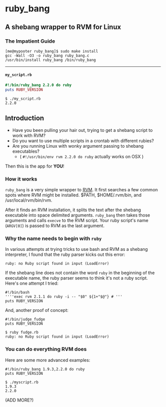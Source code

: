 # ruby_bang #
## A shebang wrapper to RVM for Linux ##

### The Impatient Guide ###

```
[me@mypooter ruby_bang]$ sudo make install
gcc -Wall -O3 -o ruby_bang ruby_bang.c
/usr/bin/install ruby_bang /bin/ruby_bang
```

----
#### `my_script.rb` ####
```ruby
#!/bin/ruby_bang 2.2.0 do ruby
puts RUBY_VERSION
```

```
$ ./my_script.rb
2.2.0
```

## Introduction ##

* Have you been pulling your hair out, trying to get a shebang script to work with RVM?
* Do you want to use multiple scripts in a crontab with different rubies?
* Are you running Linux with wonky argument passing to shebang executables?
  * ( `#!/usr/bin/env rvm 2.2.0 do ruby` actually works on OSX )
  
Then this is the app for **YOU**!

### How it works ###

`ruby_bang` is a very simple wrapper to [RVM](https://rvm.io).  It first searches
a few common spots where RVM might be installed.  $PATH, $HOME/.rvm/bin, and /usr/local/rvm/bin/rvm.  

After it finds an RVM installation, it splits the text after the shebang executable 
into space delimited arguments.  `ruby_bang` then takes those arguments and calls `execve` to the RVM script.
Your ruby script's name (`ARGV[0]`) is passed to RVM as the last argument.

### Why the name needs to begin with `ruby` ###

In various attempts at trying tricks to use bash and RVM as a shebang interpreter, I found that the ruby parser kicks out
this error:

```
ruby: no Ruby script found in input (LoadError)
```

If the shebang line does not contain the word `ruby` in the beginning of the executable name, the ruby parser seems to 
think it's not a ruby script.  Here's one attempt I tried:

```
#!/bin/bash
''''exec rvm 2.1.1 do ruby -i -- "$0" ${1+"$@"} # '''
puts RUBY_VERSION
```

And, another proof of concept:

```
#!/bin/judge_fudge
puts RUBY_VERSION
```

```
$ ruby fudge.rb
ruby: no Ruby script found in input (LoadError)
```

### You can do everything RVM does ###

Here are some more advanced examples:

```
#!/bin/ruby_bang 1.9.3,2.2.0 do ruby
puts RUBY_VERSION
```
```
$ ./myscript.rb
1.9.3
2.2.0
```

(ADD MORE?)
